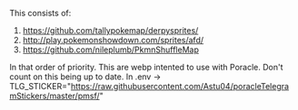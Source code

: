 This consists of: 

1. https://github.com/tallypokemap/derpysprites/
2. http://play.pokemonshowdown.com/sprites/afd/ 
3. https://github.com/nileplumb/PkmnShuffleMap

In that order of priority. This are webp intented to use with Poracle. Don't count on this being up to date. 
In .env -> TLG_STICKER="https://raw.githubusercontent.com/Astu04/poracleTelegramStickers/master/pmsf/"
